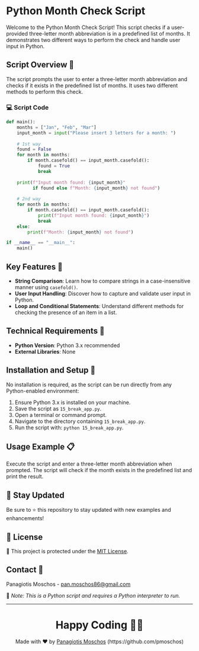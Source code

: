 # Python Month Check Script

Welcome to the Python Month Check Script! This script checks if a user-provided three-letter month abbreviation is in a predefined list of months. It demonstrates two different ways to perform the check and handle user input in Python.

## Script Overview 📘

The script prompts the user to enter a three-letter month abbreviation and checks if it exists in the predefined list of months. It uses two different methods to perform this check.

### :computer: Script Code

```python
def main():
    months = ["Jan", "Feb", "Mar"]
    input_month = input("Please insert 3 letters for a month: ")
    
    # 1st way
    found = False
    for month in months:
        if month.casefold() == input_month.casefold():
            found = True
            break
    
    print(f"Input month found: {input_month}"
          if found else f"Month: {input_month} not found") 
    
    # 2nd way
    for month in months:
        if month.casefold() == input_month.casefold():
            print(f"Input month found: {input_month}")
            break
    else:
        print(f"Month: {input_month} not found")

if __name__ == "__main__":
    main()
```

## Key Features 🌟

- **String Comparison**: Learn how to compare strings in a case-insensitive manner using `casefold()`.
- **User Input Handling**: Discover how to capture and validate user input in Python.
- **Loop and Conditional Statements**: Understand different methods for checking the presence of an item in a list.

## Technical Requirements 🔧

- **Python Version**: Python 3.x recommended
- **External Libraries**: None

## Installation and Setup 🚀

No installation is required, as the script can be run directly from any Python-enabled environment:

1. Ensure Python 3.x is installed on your machine.
2. Save the script as `15_break_app.py`.
3. Open a terminal or command prompt.
4. Navigate to the directory containing `15_break_app.py`.
5. Run the script with: `python 15_break_app.py`.

## Usage Example 📋

Execute the script and enter a three-letter month abbreviation when prompted. The script will check if the month exists in the predefined list and print the result.

## 📢 Stay Updated

Be sure to ⭐ this repository to stay updated with new examples and enhancements!

## 📄 License
🔐 This project is protected under the [MIT License](https://mit-license.org/).


## Contact 📧
Panagiotis Moschos - pan.moschos86@gmail.com

🔗 *Note: This is a Python script and requires a Python interpreter to run.*

---
<h1 align=center>Happy Coding 👨‍💻 </h1>

<p align="center">
  Made with ❤️ by 
  <a href="https://www.linkedin.com/in/panagiotis-moschos" target="_blank">
  Panagiotis Moschos</a> (https://github.com/pmoschos)
</p>
